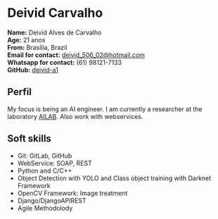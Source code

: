 # Deivid Carvalho

**Name:** Deivid Alves de Carvalho<br>
**Age:** 21 anos<br>
**From:** Brasília, Brazil<br>
**Email for contact:** deivid_506_02@hotmail.com<br>
**Whatsapp for contact:** (61) 98121-7133<br>
**GitHub:** [deivid-a1](https://github.com/deivid-a1)<br>

## Perfil
My focus is being an AI engineer. I am currently a researcher at the laboratory [AILAB](https://ailab.unb.br/). Also work with webservices.

## Soft skills
* Git: GitLab, GitHub
* WebService: SOAP, REST
* Python and C/C++
* Object Detection with YOLO and Class object training with Darknet Framework
* OpenCV Framework: Image treatment
* Django/DjangoAPIREST
* Agile Methodolody